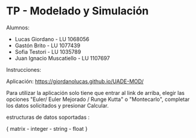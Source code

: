 # TP - Modelado y Simulación

Alumnos:
- Lucas Giordano - LU 1068056
- Gastón Brito - LU 1077439
- Sofia Testori - LU 1035789
- Juan Ignacio Muscatiello - LU 1107697

Instrucciones:

Aplicación: https://giordanolucas.github.io/UADE-MOD/

Para utilizar la aplicación solo tiene que entrar al link de arriba, elegir las opciones "Euler/ Euler Mejorado / Runge Kutta" o "Montecarlo", completar los datos solicitados y presionar Calcular. 

estructuras de datos soportadas :

{ matrix - integer - string - float }



